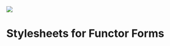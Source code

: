 <img src="https://functorforms.com/img/icon-functorforms.svg"/>


# Stylesheets for Functor Forms 


